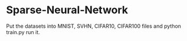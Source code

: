 # Sparse-Neural-Network
Put the datasets into MNIST, SVHN, CIFAR10, CIFAR100 files and python train.py run it.
